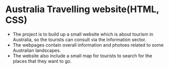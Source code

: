 # Australia Travelling website(HTML, CSS)
- The project is to build up a small website which is about tourism in Australia, so the tourists can consult via the information sector.
- The webpages contain overall information and photoes related to some Australian landscapes.
- The website also include a small map for tourists to search for the places that they want to go.
